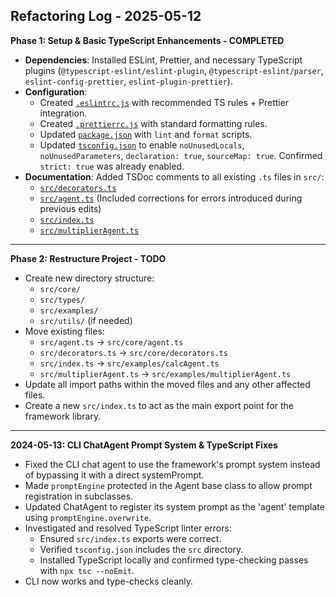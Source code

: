 ## Refactoring Log - 2025-05-12

**Phase 1: Setup & Basic TypeScript Enhancements - COMPLETED**

- **Dependencies**: Installed ESLint, Prettier, and necessary TypeScript plugins (`@typescript-eslint/eslint-plugin`, `@typescript-eslint/parser`, `eslint-config-prettier`, `eslint-plugin-prettier`).
- **Configuration**:
  - Created [`.eslintrc.js`](.eslintrc.js) with recommended TS rules + Prettier integration.
  - Created [`.prettierrc.js`](.prettierrc.js) with standard formatting rules.
  - Updated [`package.json`](package.json) with `lint` and `format` scripts.
  - Updated [`tsconfig.json`](tsconfig.json) to enable `noUnusedLocals`, `noUnusedParameters`, `declaration: true`, `sourceMap: true`. Confirmed `strict: true` was already enabled.
- **Documentation**: Added TSDoc comments to all existing `.ts` files in `src/`:
  - [`src/decorators.ts`](src/decorators.ts)
  - [`src/agent.ts`](src/agent.ts) (Included corrections for errors introduced during previous edits)
  - [`src/index.ts`](src/index.ts)
  - [`src/multiplierAgent.ts`](src/multiplierAgent.ts)

---

**Phase 2: Restructure Project - TODO**

- Create new directory structure:
  - `src/core/`
  - `src/types/`
  - `src/examples/`
  - `src/utils/` (if needed)
- Move existing files:
  - `src/agent.ts` -> `src/core/agent.ts`
  - `src/decorators.ts` -> `src/core/decorators.ts`
  - `src/index.ts` -> `src/examples/calcAgent.ts`
  - `src/multiplierAgent.ts` -> `src/examples/multiplierAgent.ts`
- Update all import paths within the moved files and any other affected files.
- Create a new `src/index.ts` to act as the main export point for the framework library.

---

**2024-05-13: CLI ChatAgent Prompt System & TypeScript Fixes**

- Fixed the CLI chat agent to use the framework's prompt system instead of bypassing it with a direct systemPrompt.
- Made `promptEngine` protected in the Agent base class to allow prompt registration in subclasses.
- Updated ChatAgent to register its system prompt as the 'agent' template using `promptEngine.overwrite`.
- Investigated and resolved TypeScript linter errors:
  - Ensured `src/index.ts` exports were correct.
  - Verified `tsconfig.json` includes the `src` directory.
  - Installed TypeScript locally and confirmed type-checking passes with `npx tsc --noEmit`.
- CLI now works and type-checks cleanly.
